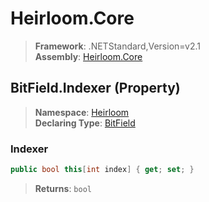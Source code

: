 # Heirloom.Core

> **Framework**: .NETStandard,Version=v2.1  
> **Assembly**: [Heirloom.Core][0]

## BitField.Indexer (Property)

> **Namespace**: [Heirloom][0]  
> **Declaring Type**: [BitField][1]

### Indexer

```cs
public bool this[int index] { get; set; }
```

> **Returns**: `bool`

[0]: ../../../Heirloom.Core.md
[1]: ../BitField.md
